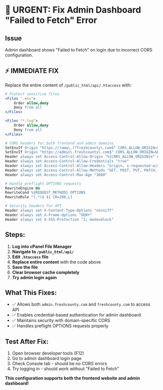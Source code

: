 # 🚨 URGENT: Fix Admin Dashboard "Failed to Fetch" Error

## Issue
Admin dashboard shows "Failed to Fetch" on login due to incorrect CORS configuration.

## ⚡ IMMEDIATE FIX

Replace the entire content of `/public_html/api/.htaccess` with:

```apache
# Protect sensitive files
<Files ".env">
    Order allow,deny
    Deny from all
</Files>

<Files "*.log">
    Order allow,deny
    Deny from all
</Files>

# CORS headers for both frontend and admin domains
SetEnvIf Origin "https://(www\.)?freshcounty\.com$" CORS_ALLOW_ORIGIN=$0
SetEnvIf Origin "https://admin\.freshcounty\.com$" CORS_ALLOW_ORIGIN=$0
Header always set Access-Control-Allow-Origin "%{CORS_ALLOW_ORIGIN}e" env=CORS_ALLOW_ORIGIN
Header always set Access-Control-Allow-Credentials "true"
Header always set Access-Control-Allow-Headers "origin, x-requested-with, content-type, authorization, x-csrftoken"
Header always set Access-Control-Allow-Methods "GET, POST, PUT, PATCH, DELETE, OPTIONS"
Header always set Access-Control-Max-Age "3600"

# Handle preflight OPTIONS requests
RewriteEngine On
RewriteCond %{REQUEST_METHOD} OPTIONS
RewriteRule ^(.*)$ $1 [R=200,L]

# Security headers for API
Header always set X-Content-Type-Options "nosniff"
Header always set X-Frame-Options "DENY"
Header always set X-XSS-Protection "1; mode=block"
```

## Steps:
1. **Log into cPanel File Manager**
2. **Navigate to `/public_html/api/`**
3. **Edit `.htaccess` file**
4. **Replace entire content** with the code above
5. **Save the file**
6. **Clear browser cache completely**
7. **Try admin login again**

## What This Fixes:
- ✅ Allows both `admin.freshcounty.com` and `freshcounty.com` to access API
- ✅ Enables credential-based authentication for admin dashboard
- ✅ Maintains security with domain-specific CORS
- ✅ Handles preflight OPTIONS requests properly

## Test After Fix:
1. Open browser developer tools (F12)
2. Go to admin dashboard login page
3. Check Console tab - should be no CORS errors
4. Try logging in - should work without "Failed to Fetch"

**This configuration supports both the frontend website and admin dashboard!**
